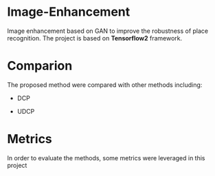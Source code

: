 # Image-Enhancement
Image enhancement based on GAN to improve the robustness of place recognition. The project is based on **Tensorflow2** framework. 

# Comparion
The proposed method were compared with other methods including:
* DCP

* UDCP
# Metrics
In order to evaluate the methods, some metrics were leveraged in this project